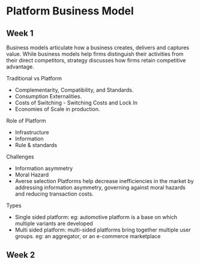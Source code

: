 # Platform Business Model

## Week 1

Business models articulate how a business creates, delivers and captures value. While business models help firms distinguish their activities from their direct competitors, strategy discusses how firms retain competitive advantage. 

Traditional vs Platform
- Complementarity, Compatibility, and Standards.
- Consumption Externalities.
- Costs of Switching - Switching Costs and Lock In
- Economies of Scale in production.

Role of Platform
- Infrastructure
- Information
- Rule & standards

Challenges
- Information asymmetry
- Moral Hazard
- Averse selection
Platforms help decrease inefficiencies in the market by addressing information asymmetry, governing against moral hazards and reducing transaction costs. 

Types
- Single sided platform: eg: automotive platform is a base on which multiple variants are developed
- Multi sided platform: multi-sided platforms bring together multiple user groups. eg:  an aggregator, or an e-commerce marketplace

## Week 2

